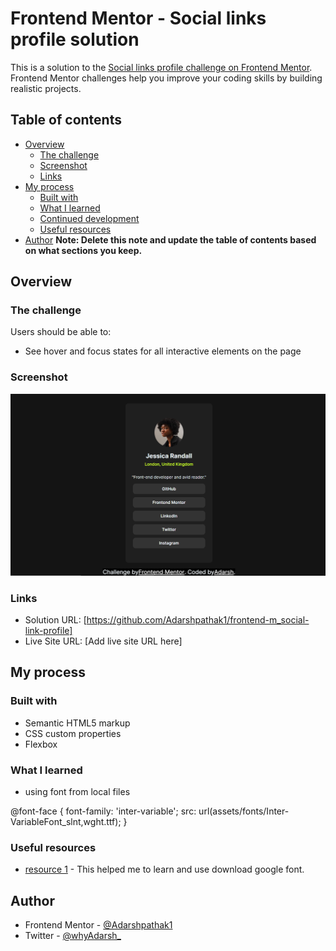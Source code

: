 # Frontend Mentor - Social links profile solution

This is a solution to the [Social links profile challenge on Frontend Mentor](https://www.frontendmentor.io/challenges/social-links-profile-UG32l9m6dQ). Frontend Mentor challenges help you improve your coding skills by building realistic projects. 

## Table of contents

- [Overview](#overview)
  - [The challenge](#the-challenge)
  - [Screenshot](#screenshot)
  - [Links](#links)
- [My process](#my-process)
  - [Built with](#built-with)
  - [What I learned](#what-i-learned)
  - [Continued development](#continued-development)
  - [Useful resources](#useful-resources)
- [Author](#author)
**Note: Delete this note and update the table of contents based on what sections you keep.**

## Overview

### The challenge

Users should be able to:

- See hover and focus states for all interactive elements on the page

### Screenshot

![](./screenshot.png)

### Links

- Solution URL: [https://github.com/Adarshpathak1/frontend-m_social-link-profile]
- Live Site URL: [Add live site URL here]

## My process

### Built with

- Semantic HTML5 markup
- CSS custom properties
- Flexbox

### What I learned

- using font from local files

@font-face {
      font-family: 'inter-variable';
      src: url(assets/fonts/Inter-VariableFont_slnt\,wght.ttf);
            }

### Useful resources

- [ resource 1](https://blog.algolearn.net/how-to-download-and-use-google-fonts-offline#heading-selecting-and-downloading-a-font) - This helped me to learn and use download google font. 

## Author

- Frontend Mentor - [@Adarshpathak1](https://www.frontendmentor.io/profile/Adarshpathak1)
- Twitter - [@whyAdarsh_](https://www.twitter.com/whyAdarsh_)

